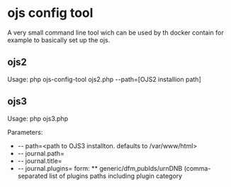 # ojs config tool
A very small command line tool wich can be used by th docker contain for example to basically set up the ojs.

## ojs2
Usage:
php ojs-config-tool ojs2.php --path=[OJS2 installion path]

## ojs3
Usage:
php ojs3.php

Parameters:
 * -- path=<path to OJS3 installton. defaults to  /var/www/html>
 * -- journal.path=<new journal path>
 * -- journal.title=<new journal title>
 * -- journal.plugins=<list of activate plugins> form:
 **  generic/dfm,pubIds/urnDNB (comma-separated list of plugins paths including plugin category
